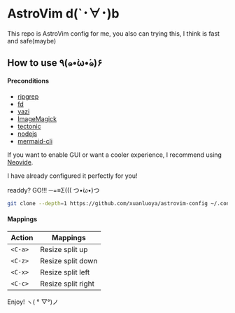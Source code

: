 # AstroVim d(`･∀･)b

This repo is AstroVim config for me, you also can trying this, I think is fast and safe(maybe)

## How to use ٩(๑•̀ω•́๑)۶

#### Preconditions
* [ripgrep](https://github.com/BurntSushi/ripgrep)
* [fd](https://github.com/sharkdp/fd)
* [yazi](https://github.com/sxyazi/yazi)
* [ImageMagick](https://github.com/ImageMagick/ImageMagick)
* [tectonic](https://github.com/tectonic-typesetting/tectonic)
* [nodejs](https://github.com/nodejs/node)
* [mermaid-cli](https://github.com/mermaid-js/mermaid-cli)

If you want to enable GUI or want a cooler experience, I recommend using [Neovide](https://github.com/neovide/neovide).

I have already configured it perfectly for you!

readdy? GO!!! ─=≡Σ((( つ•̀ω•́)つ

```bash
git clone --depth=1 https://github.com/xuanluoya/astrovim-config ~/.config/nvim && nvim
```

#### Mappings

|Action       |Mappings               |
|-------------|-----------------------|
|`<C-a>`      |Resize split up        |
|`<C-z>`      |Resize split down      |
|`<C-x>`      |Resize split left      |
|`<C-c>`      |Resize split right     |


Enjoy! ヽ( ° ▽°)ノ
